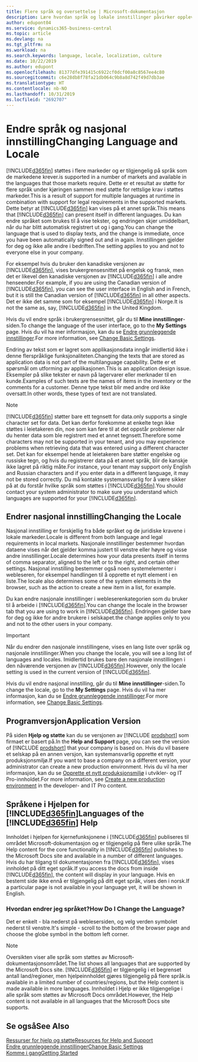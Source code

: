 ```yaml
---
title: Flere språk og oversettelse | Microsoft-dokumentasjon
description: Lære hvordan språk og lokale innstillinger påvirker opplevelsen i Business Central.
author: edupont04
ms.service: dynamics365-business-central
ms.topic: article
ms.devlang: na
ms.tgt_pltfrm: na
ms.workload: na
ms.search.keywords: language, locale, localization, culture
ms.date: 10/22/2019
ms.author: edupont
ms.openlocfilehash: 81377dfe391415c6922cf0dcf00a8c8567ee4c80
ms.sourcegitcommit: c6e28db8f78fa21db064c9b8a8d742f49d7db3ae
ms.translationtype: HT
ms.contentlocale: nb-NO
ms.lasthandoff: 10/31/2019
ms.locfileid: "2692707"
---
```

# <a name="changing-language-and-locale"></a><span data-ttu-id="e1514-103">Endre språk og nasjonal innstilling</span><span class="sxs-lookup"><span data-stu-id="e1514-103">Changing Language and Locale</span></span>

[!INCLUDE[d365fin](includes/d365fin_md.md)] <span data-ttu-id="e1514-104">støttes i flere markeder og er tilgjengelig på språk som de markedene krever.</span><span class="sxs-lookup"><span data-stu-id="e1514-104">is supported in a number of markets and available in the languages that those markets require.</span></span> <span data-ttu-id="e1514-105">Dette er et resultat av støtte for flere språk under kjøringen sammen med støtte for rettslige krav i støttes markeder.</span><span class="sxs-lookup"><span data-stu-id="e1514-105">This is a result of support for multiple languages at runtime in combination with support for legal requirements in the supported markets.</span></span> <span data-ttu-id="e1514-106">Dette betyr at [!INCLUDE[d365fin](includes/d365fin_md.md)] kan vises på et annet språk.</span><span class="sxs-lookup"><span data-stu-id="e1514-106">This means that [!INCLUDE[d365fin](includes/d365fin_md.md)] can present itself in different languages.</span></span> <span data-ttu-id="e1514-107">Du kan endre språket som brukes til å vise tekster, og endringen skjer umiddelbart, når du har blitt automatisk registrert ut og i gang.</span><span class="sxs-lookup"><span data-stu-id="e1514-107">You can change the language that is used to display texts, and the change is immediate, once you have been automatically signed out and in again.</span></span> <span data-ttu-id="e1514-108">Innstillingen gjelder for deg og ikke alle andre i bedriften.</span><span class="sxs-lookup"><span data-stu-id="e1514-108">The setting applies to you and not to everyone else in your company.</span></span>  

<span data-ttu-id="e1514-109">For eksempel hvis du bruker den kanadiske versjonen av [!INCLUDE[d365fin](includes/d365fin_md.md)], vises brukergrensesnittet på engelsk og fransk, men det er likevel den kanadiske versjonen av [!INCLUDE[d365fin](includes/d365fin_md.md)] i alle andre henseender.</span><span class="sxs-lookup"><span data-stu-id="e1514-109">For example, if you are using the Canadian version of [!INCLUDE[d365fin](includes/d365fin_md.md)], you can see the user interface in English and in French, but it is still the Canadian version of [!INCLUDE[d365fin](includes/d365fin_md.md)] in all other aspects.</span></span> <span data-ttu-id="e1514-110">Det er ikke det samme som for eksempel [!INCLUDE[d365fin](includes/d365fin_md.md)] i Norge.</span><span class="sxs-lookup"><span data-stu-id="e1514-110">It is not the same as, say, [!INCLUDE[d365fin](includes/d365fin_md.md)] in the United Kingdom.</span></span>  

<span data-ttu-id="e1514-111">Hvis du vil endre språk i brukergrensesnittet, går du til **Mine innstillinger**-siden.</span><span class="sxs-lookup"><span data-stu-id="e1514-111">To change the language of the user interface, go to the **My Settings** page.</span></span> <span data-ttu-id="e1514-112">Hvis du vil ha mer informasjon, kan du se [Endre grunnleggende innstillinger](ui-change-basic-settings.md#language).</span><span class="sxs-lookup"><span data-stu-id="e1514-112">For more information, see [Change Basic Settings](ui-change-basic-settings.md#language).</span></span>  

<span data-ttu-id="e1514-113">Endring av tekst som er lagret som applikasjonsdata inngår imidlertid ikke i denne flerspråklige funksjonaliteten.</span><span class="sxs-lookup"><span data-stu-id="e1514-113">Changing the texts that are stored as application data is not part of the multilanguage capability.</span></span> <span data-ttu-id="e1514-114">Dette er et spørsmål om utforming av applikasjonen.</span><span class="sxs-lookup"><span data-stu-id="e1514-114">This is an application design issue.</span></span> <span data-ttu-id="e1514-115">Eksempler på slike tekster er navn på lagervarer eller merknader til en kunde.</span><span class="sxs-lookup"><span data-stu-id="e1514-115">Examples of such texts are the names of items in the inventory or the comments for a customer.</span></span> <span data-ttu-id="e1514-116">Denne type tekst blir med andre ord ikke oversatt.</span><span class="sxs-lookup"><span data-stu-id="e1514-116">In other words, these types of text are not translated.</span></span>  

> [!NOTE]  
> [!INCLUDE[d365fin](includes/d365fin_md.md)] <span data-ttu-id="e1514-117">støtter bare ett tegnsett for data.</span><span class="sxs-lookup"><span data-stu-id="e1514-117">only supports a single character set for data.</span></span> <span data-ttu-id="e1514-118">Det kan derfor forekomme at enkelte tegn ikke støttes i leietakeren din, noe som kan føre til at det oppstår problemer når du henter data som ble registrert med et annet tegnsett.</span><span class="sxs-lookup"><span data-stu-id="e1514-118">Therefore some characters may not be supported in your tenant, and you may experience problems when retrieving data that was entered using a different character set.</span></span> <span data-ttu-id="e1514-119">Det kan for eksempel hende at leietakeren bare støtter engelske og russiske tegn, og hvis du registrerer data på et annet språk, blir de kanskje ikke lagret på riktig måte.</span><span class="sxs-lookup"><span data-stu-id="e1514-119">For instance, your tenant may support only English and Russian characters and if you enter data in a different language, it may not be stored correctly.</span></span> <span data-ttu-id="e1514-120">Du må kontakte systemansvarlig for å være sikker på at du forstår hvilke språk som støttes i [!INCLUDE[d365fin](includes/d365fin_md.md)].</span><span class="sxs-lookup"><span data-stu-id="e1514-120">You should contact your system administrator to make sure you understand which languages are supported for your [!INCLUDE[d365fin](includes/d365fin_md.md)].</span></span>  

## <a name="changing-the-locale"></a><span data-ttu-id="e1514-121">Endrer nasjonal innstilling</span><span class="sxs-lookup"><span data-stu-id="e1514-121">Changing the Locale</span></span>
<span data-ttu-id="e1514-122">Nasjonal innstilling er forskjellig fra både språket og de juridiske kravene i lokale markeder.</span><span class="sxs-lookup"><span data-stu-id="e1514-122">Locale is different from both language and legal requirements in local markets.</span></span> <span data-ttu-id="e1514-123">Nasjonale innstillinger bestemmer hvordan dataene vises når det gjelder komma justert til venstre eller høyre og visse andre innstillinger.</span><span class="sxs-lookup"><span data-stu-id="e1514-123">Locale determines how your data presents itself in terms of comma separator, aligned to the left or to the right, and certain other settings.</span></span> <span data-ttu-id="e1514-124">Nasjonal innstilling bestemmer også noen systemelementer i webleseren, for eksempel handlingen til å opprette et nytt element i en liste.</span><span class="sxs-lookup"><span data-stu-id="e1514-124">The locale also determines some of the system elements in the browser, such as the action to create a new item in a list, for example.</span></span>  

<span data-ttu-id="e1514-125">Du kan endre nasjonale innstillinger i webleserenkategorien som du bruker til å arbeide i [!INCLUDE[d365fin](includes/d365fin_md.md)].</span><span class="sxs-lookup"><span data-stu-id="e1514-125">You can change the locale in the browser tab that you are using to work in [!INCLUDE[d365fin](includes/d365fin_md.md)].</span></span> <span data-ttu-id="e1514-126">Endringen gjelder bare for deg og ikke for andre brukere i selskapet.</span><span class="sxs-lookup"><span data-stu-id="e1514-126">the change applies only to you and not to the other users in your company.</span></span>  

> [!IMPORTANT]  
>  <span data-ttu-id="e1514-127">Når du endrer den nasjonale innstillingene, vises en lang liste over språk og nasjonale innstillinger.</span><span class="sxs-lookup"><span data-stu-id="e1514-127">When you change the locale, you will see a long list of languages and locales.</span></span> <span data-ttu-id="e1514-128">Imidlertid brukes bare den nasjonale innstillingen i den nåværende versjonen av [!INCLUDE[d365fin](includes/d365fin_md.md)].</span><span class="sxs-lookup"><span data-stu-id="e1514-128">However, only the locale setting is used in the current version of [!INCLUDE[d365fin](includes/d365fin_md.md)].</span></span>  

<span data-ttu-id="e1514-129">Hvis du vil endre nasjonal innstilling, går du til **Mine innstillinger**-siden.</span><span class="sxs-lookup"><span data-stu-id="e1514-129">To change the locale, go to the **My Settings** page.</span></span> <span data-ttu-id="e1514-130">Hvis du vil ha mer informasjon, kan du se [Endre grunnleggende innstillinger](ui-change-basic-settings.md).</span><span class="sxs-lookup"><span data-stu-id="e1514-130">For more information, see [Change Basic Settings](ui-change-basic-settings.md).</span></span>  

## <a name="application-version"></a><span data-ttu-id="e1514-131">Programversjon</span><span class="sxs-lookup"><span data-stu-id="e1514-131">Application Version</span></span>

<span data-ttu-id="e1514-132">På siden **Hjelp og støtte** kan du se versjonen av [!INCLUDE [prodshort](includes/prodshort.md)] som firmaet er basert på.</span><span class="sxs-lookup"><span data-stu-id="e1514-132">In the **Help and Support** page, you can see the version of [!INCLUDE [prodshort](includes/prodshort.md)] that your company is based on.</span></span> <span data-ttu-id="e1514-133">Hvis du vil basere et selskap på en annen versjon, kan systemansvarlig opprette et nytt produksjonsmiljø.</span><span class="sxs-lookup"><span data-stu-id="e1514-133">If you want to base a company on a different version, your administrator can create a new production environment.</span></span> <span data-ttu-id="e1514-134">Hvis du vil ha mer informasjon, kan du se [Opprette et nytt produksjonsmiljø](/dynamics365/business-central/dev-itpro/administration/tenant-admin-center-environments#create-a-new-production-environment) i utvikler- og IT Pro-innholdet.</span><span class="sxs-lookup"><span data-stu-id="e1514-134">For more information, see [Create a new production environment](/dynamics365/business-central/dev-itpro/administration/tenant-admin-center-environments#create-a-new-production-environment) in the developer- and IT Pro content.</span></span>  

## <a name="languages-of-the-included365finincludesd365fin_mdmd-help"></a><span data-ttu-id="e1514-135">Språkene i Hjelpen for [!INCLUDE[d365fin](includes/d365fin_md.md)]</span><span class="sxs-lookup"><span data-stu-id="e1514-135">Languages of the [!INCLUDE[d365fin](includes/d365fin_md.md)] Help</span></span>
<span data-ttu-id="e1514-136">Innholdet i hjelpen for kjernefunksjonene i [!INCLUDE[d365fin](includes/d365fin_md.md)] publiseres til området Microsoft-dokumentasjon og er tilgjengelig på flere ulike språk.</span><span class="sxs-lookup"><span data-stu-id="e1514-136">The Help content for the core functionality in [!INCLUDE[d365fin](includes/d365fin_md.md)] publishes to the Microsoft Docs site and available in a number of different languages.</span></span> <span data-ttu-id="e1514-137">Hvis du har tilgang til dokumentasjonen fra [!INCLUDE[d365fin](includes/d365fin_md.md)], vises innholdet på ditt eget språk.</span><span class="sxs-lookup"><span data-stu-id="e1514-137">If you access the docs from inside [!INCLUDE[d365fin](includes/d365fin_md.md)], the content will display in your language.</span></span> <span data-ttu-id="e1514-138">Hvis en bestemt side ikke ennå er tilgjengelig på ditt eget språk, vises den i norsk.</span><span class="sxs-lookup"><span data-stu-id="e1514-138">If a particular page is not available in your language yet, it will be shown in English.</span></span>

### <a name="how-do-i-change-the-language"></a><span data-ttu-id="e1514-139">Hvordan endrer jeg språket?</span><span class="sxs-lookup"><span data-stu-id="e1514-139">How Do I Change the Language?</span></span>
<span data-ttu-id="e1514-140">Det er enkelt - bla nederst på weblesersiden, og velg verden symbolet nederst til venstre.</span><span class="sxs-lookup"><span data-stu-id="e1514-140">It's simple - scroll to the bottom of the browser page and choose the globe symbol in the bottom left corner.</span></span>

> [!NOTE]  
> <span data-ttu-id="e1514-141">Oversikten viser alle språk som støttes av Microsoft-dokumentasjonsområdet.</span><span class="sxs-lookup"><span data-stu-id="e1514-141">The list shows all languages that are supported by the Microsoft Docs site.</span></span> [!INCLUDE[d365fin](includes/d365fin_md.md)] <span data-ttu-id="e1514-142">er tilgjengelig i et begrenset antall land/regioner, men hjelpeinnholdet gjøres tilgjengelig på flere språk.</span><span class="sxs-lookup"><span data-stu-id="e1514-142">is available in a limited number of countries/regions, but the Help content is made available in more languages.</span></span> <span data-ttu-id="e1514-143">Innholdet i Hjelp er ikke tilgjengelige i alle språk som støttes av Microsoft Docs området.</span><span class="sxs-lookup"><span data-stu-id="e1514-143">However, the Help content is not available in all languages that the Microsoft Docs site supports.</span></span>

## <a name="see-also"></a><span data-ttu-id="e1514-144">Se også</span><span class="sxs-lookup"><span data-stu-id="e1514-144">See Also</span></span>

[<span data-ttu-id="e1514-145">Ressurser for hjelp og støtte</span><span class="sxs-lookup"><span data-stu-id="e1514-145">Resources for Help and Support</span></span>](product-help-and-support.md)  
[<span data-ttu-id="e1514-146">Endre grunnleggende innstillinger</span><span class="sxs-lookup"><span data-stu-id="e1514-146">Change Basic Settings</span></span>](ui-change-basic-settings.md)  
[<span data-ttu-id="e1514-147">Komme i gang</span><span class="sxs-lookup"><span data-stu-id="e1514-147">Getting Started</span></span>](product-get-started.md)  

